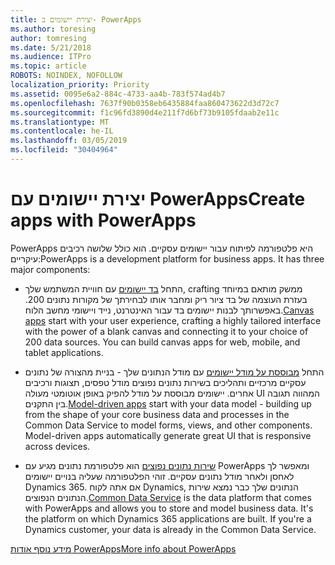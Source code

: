 ```yaml
---
title: יצירת יישומים ב- PowerApps
ms.author: toresing
author: tomresing
ms.date: 5/21/2018
ms.audience: ITPro
ms.topic: article
ROBOTS: NOINDEX, NOFOLLOW
localization_priority: Priority
ms.assetid: 0095e6a2-884c-4733-aa4b-783f574ad4b7
ms.openlocfilehash: 7637f90b0358eb6435884faa860473622d3d72c7
ms.sourcegitcommit: f1c96fd3890d4e211f7d6bf73b9105fdaab2e11c
ms.translationtype: MT
ms.contentlocale: he-IL
ms.lasthandoff: 03/05/2019
ms.locfileid: "30404964"
---
```

# <a name="create-apps-with-powerapps"></a><span data-ttu-id="2871c-102">יצירת יישומים עם PowerApps</span><span class="sxs-lookup"><span data-stu-id="2871c-102">Create apps with PowerApps</span></span>

<span data-ttu-id="2871c-p101">PowerApps היא פלטפורמה לפיתוח עבור יישומים עסקיים. הוא כולל שלושה רכיבים עיקריים:</span><span class="sxs-lookup"><span data-stu-id="2871c-p101">PowerApps is a development platform for business apps. It has three major components:</span></span> 
  
- <span data-ttu-id="2871c-p102">התחל [בד יישומים](https://go.microsoft.com/fwlink/?linkid=874495) עם חוויית המשתמש שלך, crafting ממשק מותאם במיוחד בעזרת העוצמה של בד ציור ריק ומחבר אותו לבחירתך של מקורות נתונים 200. באפשרותך לבנות יישומים בד עבור האינטרנט, נייד ויישומי מחשב הלוח.</span><span class="sxs-lookup"><span data-stu-id="2871c-p102">[Canvas apps](https://go.microsoft.com/fwlink/?linkid=874495) start with your user experience, crafting a highly tailored interface with the power of a blank canvas and connecting it to your choice of 200 data sources. You can build canvas apps for web, mobile, and tablet applications.</span></span> 
    
- <span data-ttu-id="2871c-p103">התחל [מבוססת על מודל יישומים](https://go.microsoft.com/fwlink/?linkid=874496) עם מודל הנתונים שלך - בניית מהצורה של נתונים עסקיים מרכזיים ותהליכים בשירות נתונים נפוצים מודל טפסים, תצוגות ורכיבים אחרים. יישומים מבוססת על מודל להפיק באופן אוטומטי מעולה UI המהווה תגובה בין התקנים.</span><span class="sxs-lookup"><span data-stu-id="2871c-p103">[Model-driven apps](https://go.microsoft.com/fwlink/?linkid=874496) start with your data model - building up from the shape of your core business data and processes in the Common Data Service to model forms, views, and other components. Model-driven apps automatically generate great UI that is responsive across devices.</span></span> 
    
- <span data-ttu-id="2871c-p104">[שירות נתונים נפוצים](https://go.microsoft.com/fwlink/?linkid=874497) הוא פלטפורמת נתונים מגיע עם PowerApps ומאפשר לך לאחסן ולאחר מודל נתונים עסקיים. זוהי הפלטפורמה שעליה בנויים יישומים Dynamics 365. אם אתה לקוח Dynamics, הנתונים שלך כבר נמצא שירות הנתונים הנפוצים.</span><span class="sxs-lookup"><span data-stu-id="2871c-p104">[Common Data Service](https://go.microsoft.com/fwlink/?linkid=874497) is the data platform that comes with PowerApps and allows you to store and model business data. It's the platform on which Dynamics 365 applications are built. If you're a Dynamics customer, your data is already in the Common Data Service.</span></span> 
    
[<span data-ttu-id="2871c-112">מידע נוסף אודות PowerApps</span><span class="sxs-lookup"><span data-stu-id="2871c-112">More info about PowerApps</span></span>](https://go.microsoft.com/fwlink/?linkid=874498)
  

